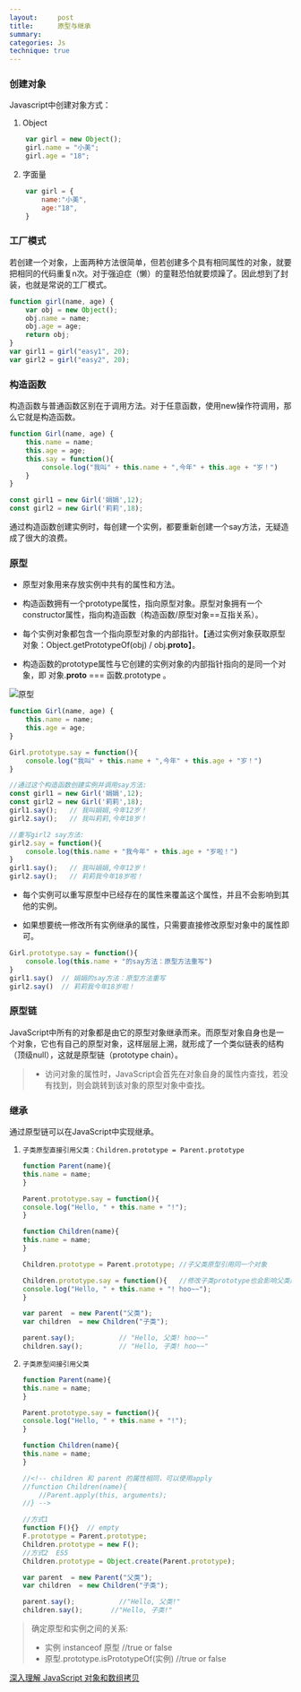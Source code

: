```yaml
---
layout:     post
title:      原型与继承
summary:  
categories: Js
technique: true
---
```




### 创建对象  

Javascript中创建对象方式：    
1. Object    
```javascript
    var girl = new Object();
    girl.name = "小美";
    girl.age = "18";
```
2. 字面量   
```javascript
    var girl = {
        name:"小美",
        age:"18",
    }
```

### 工厂模式  

若创建一个对象，上面两种方法很简单，但若创建多个具有相同属性的对象，就要把相同的代码重复n次。对于强迫症（懒）的童鞋恐怕就要烦躁了。因此想到了封装，也就是常说的工厂模式。   

```javascript
function girl(name, age) {
    var obj = new Object();
    obj.name = name;
    obj.age = age;
    return obj;
}
var girl1 = girl("easy1", 20);    
var girl2 = girl("easy2", 20);    
``` 

### 构造函数

构造函数与普通函数区别在于调用方法。对于任意函数，使用new操作符调用，那么它就是构造函数。       
```javascript
function Girl(name, age) {
    this.name = name;
    this.age = age;
    this.say = function(){
        console.log("我叫" + this.name + ",今年" + this.age + "岁！")
    }
}

const girl1 = new Girl('娟娟',12);
const girl2 = new Girl('莉莉',18);
```
 
通过构造函数创建实例时，每创建一个实例，都要重新创建一个say方法，无疑造成了很大的浪费。

### 原型  

* 原型对象用来存放实例中共有的属性和方法。   

* 构造函数拥有一个prototype属性，指向原型对象。原型对象拥有一个constructor属性，指向构造函数（构造函数/原型对象==互指关系）。 

* 每个实例对象都包含一个指向原型对象的内部指针。【通过实例对象获取原型对象：Object.getPrototypeOf(obj) / obj.__proto__】。        
* 构造函数的prototype属性与它创建的实例对象的内部指针指向的是同一个对象，即 对象.__proto__ === 函数.prototype 。

![原型](https://github.com/Selenamona/Selenamona.github.io/blob/master/assets/images/prototype.png?raw=true)


```javascript
function Girl(name, age) {
    this.name = name;
    this.age = age;
}

Girl.prototype.say = function(){
    console.log("我叫" + this.name + ",今年" + this.age + "岁！")
}

//通过这个构造函数创建实例并调用say方法:
const girl1 = new Girl('娟娟',12);
const girl2 = new Girl('莉莉',18);
girl1.say();   // 我叫娟娟,今年12岁！
girl2.say();   // 我叫莉莉,今年18岁！

//重写girl2 say方法:
girl2.say = function(){
    console.log(this.name + "我今年" + this.age + "岁啦！")
}
girl1.say();   // 我叫娟娟,今年12岁！
girl2.say();   // 莉莉我今年18岁啦！ 
```
  
* 每个实例可以重写原型中已经存在的属性来覆盖这个属性，并且不会影响到其他的实例。      
  
* 如果想要统一修改所有实例继承的属性，只需要直接修改原型对象中的属性即可。  

```javascript
Girl.prototype.say = function(){
    console.log(this.name + "的say方法：原型方法重写")
}
girl1.say()  // 娟娟的say方法：原型方法重写
girl2.say()  // 莉莉我今年18岁啦！
```   

### 原型链

JavaScript中所有的对象都是由它的原型对象继承而来。而原型对象自身也是一个对象，它也有自己的原型对象，这样层层上溯，就形成了一个类似链表的结构（顶级null），这就是原型链（prototype chain）。

> * 访问对象的属性时，JavaScript会首先在对象自身的属性内查找，若没有找到，则会跳转到该对象的原型对象中查找。   


### 继承  

通过原型链可以在JavaScript中实现继承。

1. `子类原型直接引用父类：Children.prototype = Parent.prototype`

    ```javascript
    function Parent(name){
    this.name = name;
    }

    Parent.prototype.say = function(){
    console.log("Hello, " + this.name + "!");
    }

    function Children(name){
    this.name = name;
    }

    Children.prototype = Parent.prototype; //子父类原型引用同一个对象

    Children.prototype.say = function(){   //修改子类prototype也会影响父类原型
    console.log("Hello, " + this.name + "! hoo~~");
    }

    var parent  = new Parent("父类");
    var children  = new Children("子类");

    parent.say();           // "Hello, 父类! hoo~~"          
    children.say();         // "Hello, 子类! hoo~~"
    ```

2. `子类原型间接引用父类`

    ```javascript
    function Parent(name){
    this.name = name;
    }

    Parent.prototype.say = function(){
    console.log("Hello, " + this.name + "!");
    }

    function Children(name){
    this.name = name;
    }
    
    //<!-- children 和 parent 的属性相同，可以使用apply
    //function Children(name){
        //Parent.apply(this, arguments);
    //} -->

    //方式1
    function F(){}  // empty  
    F.prototype = Parent.prototype;
    Children.prototype = new F();
    //方式2  ES5
    Children.prototype = Object.create(Parent.prototype);

    var parent  = new Parent("父类");
    var children  = new Children("子类");

    parent.say();           //"Hello, 父类!"                                   
    children.say();       //"Hello, 子类!"
    ```


> 确定原型和实例之间的关系:    
> - 实例 instanceof 原型 //true or false    
> - 原型.prototype.isPrototypeOf(实例) //true or false    





[深入理解 JavaScript 对象和数组拷贝](https://juejin.im/post/5a00226b5188255695390a74)